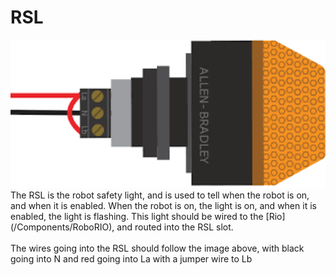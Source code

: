 

# RSL
<img src="Images/rsl.png" style="width: 600px;">
<br>
The RSL is the robot safety light, and is used to tell when the robot is on, and when it is enabled. When the robot is on, the light is on, and when it is enabled, the light is flashing. This light should be wired to the [Rio](/Components/RoboRIO), and routed into the RSL slot.

<br>
<br>
The wires going into the RSL should follow the image above, with black going into N and red going into La with a jumper wire to Lb